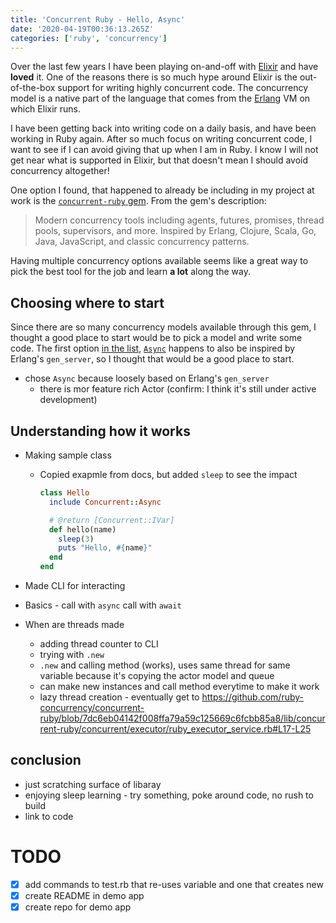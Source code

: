 ```yaml
---
title: 'Concurrent Ruby - Hello, Async'
date: '2020-04-19T00:36:13.265Z'
categories: ['ruby', 'concurrency']
---
```


Over the last few years I have been playing on-and-off with [Elixir](https://elixir-lang.org/) and have **loved** it. One of the reasons there is so much hype around Elixir is the out-of-the-box support for writing highly concurrent code. The concurrency model is a native part of the language that comes from the [Erlang](https://www.erlang.org/) VM on which Elixir runs. 

I have been getting back into writing code on a daily basis, and have been working in Ruby again. After so much focus on writing concurrent code, I want to see if I can avoid giving that up when I am in Ruby. I know I will not get near what is supported in Elixir, but that doesn't mean I should avoid concurrency altogether!

One option I found, that happened to already be including in my project at work is the [`concurrent-ruby` gem](https://github.com/ruby-concurrency/concurrent-ruby). From the gem's description:

> Modern concurrency tools including agents, futures, promises, thread pools, supervisors, and more. Inspired by Erlang, Clojure, Scala, Go, Java, JavaScript, and classic concurrency patterns.

Having multiple concurrency options available seems like a great way to pick the best tool for the job and learn **a lot** along the way.

## Choosing where to start 

Since there are so many concurrency models available through this gem, I thought a good place to start would be to pick a model and write some code. The first option [in the list](https://github.com/ruby-concurrency/concurrent-ruby#general-purpose-concurrency-abstractions), [`Async`](http://ruby-concurrency.github.io/concurrent-ruby/master/Concurrent/Async.html) happens to also be inspired by Erlang's `gen_server`, so I thought that would be a good place to start. 

  * chose `Async` because loosely based on Erlang's `gen_server`
    * there is mor feature rich Actor (confirm: I think it's still under active development)
## Understanding how it works
  * Making sample class

    * Copied exapmle from docs, but added `sleep` to see the impact 

      ```ruby
      class Hello
        include Concurrent::Async

        # @return [Concurrent::IVar]
        def hello(name)
          sleep(3)
          puts "Hello, #{name}"
        end
      end
      ```
  * Made CLI for interacting
  * Basics - call with `async` call with `await` 
  * When are threads made
    * adding thread counter to CLI
    * trying with `.new`
    * `.new` and calling method (works), uses same thread for same variable because it's copying the actor model and queue 
    * can make new instances and call method everytime to make it work
    * lazy thread creation - eventually get to https://github.com/ruby-concurrency/concurrent-ruby/blob/7dc6eb04142f008ffa79a59c125669c6fcbb85a8/lib/concurrent-ruby/concurrent/executor/ruby_executor_service.rb#L17-L25
## conclusion
  * just scratching surface of libaray 
  * enjoying sleep learning - try something, poke around code, no rush to build
  * link to code

# TODO
- [x] add commands to test.rb that re-uses variable and one that creates new
- [x] create README in demo app
- [x] create repo for demo app
